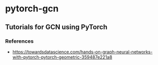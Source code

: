 # pytorch-gcn

## Tutorials for GCN using PyTorch

### References
- https://towardsdatascience.com/hands-on-graph-neural-networks-with-pytorch-pytorch-geometric-359487e221a8